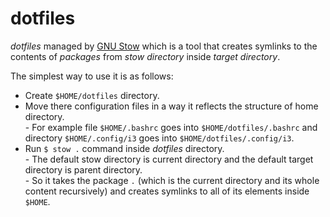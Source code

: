 # dotfiles

*dotfiles* managed by [GNU Stow](https://www.gnu.org/software/stow/) which is a tool that creates symlinks to the contents of *packages* from *stow directory* inside *target directory*.

The simplest way to use it is as follows:
- Create `$HOME/dotfiles` directory.
- Move there configuration files in a way it reflects the structure of home directory.  
\- For example file `$HOME/.bashrc` goes into `$HOME/dotfiles/.bashrc` and directory `$HOME/.config/i3` goes into `$HOME/dotfiles/.config/i3`.
- Run `$ stow .` command inside *dotfiles* directory.  
\- The default stow directory is current directory and the default target directory is parent directory.  
\- So it takes the package `.` (which is the current directory and its whole content recursively) and creates symlinks to all of its elements inside `$HOME`.
